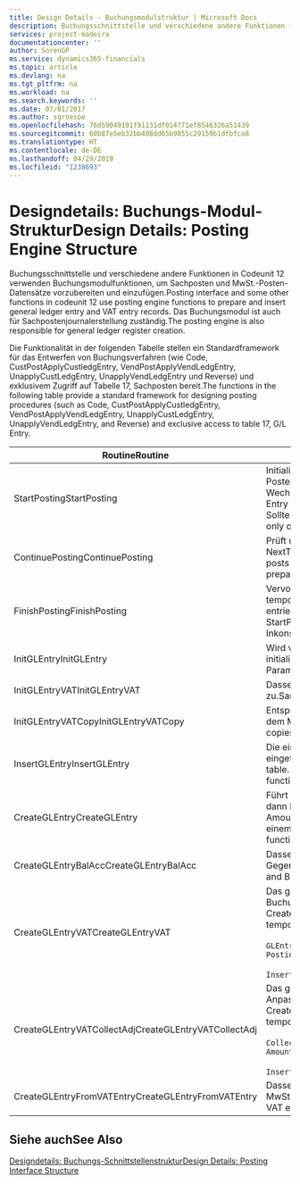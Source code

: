 ```yaml
---
title: Design Details - Buchungsmodulstruktur | Microsoft Docs
description: Buchungsschnittstelle und verschiedene andere Funktionen in Codeunit 12 verwenden Buchungsmodulfunktionen, um Sachposten und MwSt.-Posten-Datensätze vorzubereiten und einzufügen. Das Buchungsmodul ist auch für Sachpostenjournalerstellung zuständig.
services: project-madeira
documentationcenter: ''
author: SorenGP
ms.service: dynamics365-financials
ms.topic: article
ms.devlang: na
ms.tgt_pltfrm: na
ms.workload: na
ms.search.keywords: ''
ms.date: 07/01/2017
ms.author: sgroespe
ms.openlocfilehash: 76d59049191f91131df014771ef8546326a51439
ms.sourcegitcommit: 60b87e5eb32bb408dd65b9855c29159b1dfbfca8
ms.translationtype: HT
ms.contentlocale: de-DE
ms.lasthandoff: 04/29/2019
ms.locfileid: "1238693"
---
```

# <a name="design-details-posting-engine-structure"></a><span data-ttu-id="f6f17-104">Designdetails: Buchungs-Modul-Struktur</span><span class="sxs-lookup"><span data-stu-id="f6f17-104">Design Details: Posting Engine Structure</span></span>
<span data-ttu-id="f6f17-105">Buchungsschnittstelle und verschiedene andere Funktionen in Codeunit 12 verwenden Buchungsmodulfunktionen, um Sachposten und MwSt.-Posten-Datensätze vorzubereiten und einzufügen.</span><span class="sxs-lookup"><span data-stu-id="f6f17-105">Posting interface and some other functions in codeunit 12 use posting engine functions to prepare and insert general ledger entry and VAT entry records.</span></span> <span data-ttu-id="f6f17-106">Das Buchungsmodul ist auch für Sachpostenjournalerstellung zuständig.</span><span class="sxs-lookup"><span data-stu-id="f6f17-106">The posting engine is also responsible for general ledger register creation.</span></span>  
  
 <span data-ttu-id="f6f17-107">Die Funktionalität in der folgenden Tabelle stellen ein Standardframework für das Entwerfen von Buchungsverfahren (wie Code, CustPostApplyCustledgEntry, VendPostApplyVendLedgEntry, UnapplyCustLedgEntry, UnapplyVendLedgEntry und Reverse) und exklusivem Zugriff auf Tabelle 17, Sachposten bereit.</span><span class="sxs-lookup"><span data-stu-id="f6f17-107">The functions in the following table provide a standard framework for designing posting procedures (such as Code, CustPostApplyCustledgEntry, VendPostApplyVendLedgEntry, UnapplyCustLedgEntry, UnapplyVendLedgEntry, and Reverse) and exclusive access to table 17, G/L Entry.</span></span>  
  
|<span data-ttu-id="f6f17-108">Routine</span><span class="sxs-lookup"><span data-stu-id="f6f17-108">Routine</span></span>|<span data-ttu-id="f6f17-109">Description</span><span class="sxs-lookup"><span data-stu-id="f6f17-109">Description</span></span>|  
|-------------|---------------------------------------|  
|<span data-ttu-id="f6f17-110">StartPosting</span><span class="sxs-lookup"><span data-stu-id="f6f17-110">StartPosting</span></span>|<span data-ttu-id="f6f17-111">Initialisiert Buchungspuffer TempGLEntryBuf, sperrt Sachposten- und MwSt.-Posten-Tabellen und initialisiert Buchhaltungsperiode, Sachpostenjournal und Wechselkurs.</span><span class="sxs-lookup"><span data-stu-id="f6f17-111">Initializes posting buffer TempGLEntryBuf, locks G/L Entry and VAT Entry tables, and initializes Accounting Period, G/L Register, and Exchange Rate.</span></span> <span data-ttu-id="f6f17-112">Sollte nur einmal aufgerufen werden, dann ist NextEntryNo 0.</span><span class="sxs-lookup"><span data-stu-id="f6f17-112">Should be called only once, then NextEntryNo is 0.</span></span>|  
|<span data-ttu-id="f6f17-113">ContinuePosting</span><span class="sxs-lookup"><span data-stu-id="f6f17-113">ContinuePosting</span></span>|<span data-ttu-id="f6f17-114">Prüft und bucht nicht realisierte MwSt. für vorheriges Transaktioninkrement NextTransactionNo und bereitet das Buchen der nächsten Zeile vor.</span><span class="sxs-lookup"><span data-stu-id="f6f17-114">Checks and posts unrealized VAT for previous transaction increment NextTransactionNo and prepares post of next line.</span></span>|  
|<span data-ttu-id="f6f17-115">FinishPosting</span><span class="sxs-lookup"><span data-stu-id="f6f17-115">FinishPosting</span></span>|<span data-ttu-id="f6f17-116">Vervollständigt die Buchung durch das Einfügen von Sachposten vom temporären Puffer in Datenbanktabelle.</span><span class="sxs-lookup"><span data-stu-id="f6f17-116">Completes posting by inserting G/L entries from temporary buffer into database table.</span></span> <span data-ttu-id="f6f17-117">Immer zusammen mit StartPosting verwendet.</span><span class="sxs-lookup"><span data-stu-id="f6f17-117">Always used together with StartPosting.</span></span> <span data-ttu-id="f6f17-118">Prüft auf Inkonsistenzen.</span><span class="sxs-lookup"><span data-stu-id="f6f17-118">Checks for inconsistencies.</span></span>|  
|<span data-ttu-id="f6f17-119">InitGLEntry</span><span class="sxs-lookup"><span data-stu-id="f6f17-119">InitGLEntry</span></span>|<span data-ttu-id="f6f17-120">Wird verwendet, um die neuen Sachposten für Fibu Buch.-Blattzeile zu initialisieren.</span><span class="sxs-lookup"><span data-stu-id="f6f17-120">Used to initialize new G/L entry for Gen. Jnl Line.</span></span> <span data-ttu-id="f6f17-121">Gibt GLEntry als Parameter zurück.</span><span class="sxs-lookup"><span data-stu-id="f6f17-121">Returns GLEntry as parameter.</span></span>|  
|<span data-ttu-id="f6f17-122">InitGLEntryVAT</span><span class="sxs-lookup"><span data-stu-id="f6f17-122">InitGLEntryVAT</span></span>|<span data-ttu-id="f6f17-123">Dasselbe wie InitGLEntry, weist jedoch auch Gegenkontonr. und SummarizeVAT zu.</span><span class="sxs-lookup"><span data-stu-id="f6f17-123">Same as InitGLEntry, but also assigns Bal. Account No. and SummarizeVAT.</span></span>|  
|<span data-ttu-id="f6f17-124">InitGLEntryVATCopy</span><span class="sxs-lookup"><span data-stu-id="f6f17-124">InitGLEntryVATCopy</span></span>|<span data-ttu-id="f6f17-125">Entsprechend InitGLEntryVAT, aber kopiert auch Buchungsgruppendaten aus dem MwSt.-Posten vor SummarizeVAT.</span><span class="sxs-lookup"><span data-stu-id="f6f17-125">Similar to InitGLEntryVAT, but also copies posting groups data from VAT Entry before SummarizeVAT.</span></span>|  
|<span data-ttu-id="f6f17-126">InsertGLEntry</span><span class="sxs-lookup"><span data-stu-id="f6f17-126">InsertGLEntry</span></span>|<span data-ttu-id="f6f17-127">Die einzige Funktion, die Sachposten in globale TempGLEntryBuf-Tabelle eingefügt.</span><span class="sxs-lookup"><span data-stu-id="f6f17-127">The only function that inserts G/L entry into global TempGLEntryBuf table.</span></span> <span data-ttu-id="f6f17-128">Verwenden Sie immer diese Funktion für Einfügung.</span><span class="sxs-lookup"><span data-stu-id="f6f17-128">Always use this function for insert.</span></span>|  
|<span data-ttu-id="f6f17-129">CreateGLEntry</span><span class="sxs-lookup"><span data-stu-id="f6f17-129">CreateGLEntry</span></span>|<span data-ttu-id="f6f17-130">Führt ein InitGLEntry aus, weist zusätzlichen Währungs-Betrag zu und führt dann InsertGLEntry aus.</span><span class="sxs-lookup"><span data-stu-id="f6f17-130">Performs an InitGLEntry, assigns Additional Currency Amount, and then performs InsertGLEntry.</span></span> <span data-ttu-id="f6f17-131">Ersetzt mehrere Codezeilen mit einem einzigen Funktionsaufruf.</span><span class="sxs-lookup"><span data-stu-id="f6f17-131">Replaces several lines of code with a single function call.</span></span>|  
|<span data-ttu-id="f6f17-132">CreateGLEntryBalAcc</span><span class="sxs-lookup"><span data-stu-id="f6f17-132">CreateGLEntryBalAcc</span></span>|<span data-ttu-id="f6f17-133">Dasselbe wie CreateGLEntry, weist jedoch auch Gegenkontoart und Gegenkontonr. zu.</span><span class="sxs-lookup"><span data-stu-id="f6f17-133">Same as CreateGLEntry, but also assigns Bal. Account Type and Bal. Account No.</span></span>|  
|<span data-ttu-id="f6f17-134">CreateGLEntryVAT</span><span class="sxs-lookup"><span data-stu-id="f6f17-134">CreateGLEntryVAT</span></span>|<span data-ttu-id="f6f17-135">Das gleiche wie CreateGLEntry, aber mit zusätzlicher Verarbeitung für Buchungsgruppen und Speicherung im temporären MwSt.-Puffer:</span><span class="sxs-lookup"><span data-stu-id="f6f17-135">Same as CreateGLEntry, but with additional processing for posting groups and saving to temporary VAT buffer:</span></span><br /><br /> `GLEntry.CopyPostingGroupsFromDtldCVBuf(DtldCVLedgEntryBuf,GenJnlLine."Gen. Posting Type");`<br /><br /> `InsertVATEntriesFromTemp(DtldCVLedgEntryBuf,GLEntry);`|  
|<span data-ttu-id="f6f17-136">CreateGLEntryVATCollectAdj</span><span class="sxs-lookup"><span data-stu-id="f6f17-136">CreateGLEntryVATCollectAdj</span></span>|<span data-ttu-id="f6f17-137">Das gleiche wie CreateGLEntry, aber mit zusätzlicher Sammlung von Anpassungen und Speicherung im temporären MwSt.-Puffer:</span><span class="sxs-lookup"><span data-stu-id="f6f17-137">Same as CreateGLEntry, but with additional collection of adjustments and saving to temporary VAT buffer:</span></span><br /><br /> `CollectAdjustment(AdjAmount,GLEntry.Amount,GLEntry."Additional-Currency Amount",OriginalDateSet);`<br /><br /> `InsertVATEntriesFromTemp(DtldCVLedgEntryBuf,GLEntry);`|  
|<span data-ttu-id="f6f17-138">CreateGLEntryFromVATEntry</span><span class="sxs-lookup"><span data-stu-id="f6f17-138">CreateGLEntryFromVATEntry</span></span>|<span data-ttu-id="f6f17-139">Dasselbe wie CreateGLEntry, kopiert jedoch auch Buchungsgruppen von MwSt.-Posten.</span><span class="sxs-lookup"><span data-stu-id="f6f17-139">Same as CreateGLEntry, but also copies posting groups from VAT entry.</span></span>|  
  
## <a name="see-also"></a><span data-ttu-id="f6f17-140">Siehe auch</span><span class="sxs-lookup"><span data-stu-id="f6f17-140">See Also</span></span>  
 [<span data-ttu-id="f6f17-141">Designdetails: Buchungs-Schnittstellenstruktur</span><span class="sxs-lookup"><span data-stu-id="f6f17-141">Design Details: Posting Interface Structure</span></span>](design-details-posting-interface-structure.md)